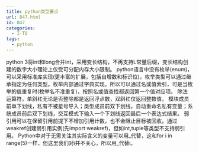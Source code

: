 ```yaml
---
title: python类型要点
url: 847.html
id: 847
categories:
  - I·TQ
tags:
  - python
---
```


python 3将int和long合并int，采用变长结构，不再支持L常量后缀，变长结构创建的数字大小理论上仅受可分配内存大小限制。 python语言中没有枚举(enum)，可以采用标准库实现(更丰富的扩展，包括自增数和标识位)。枚举类型可以通过继承指定为任何类型。枚举内部通过字典实现，所以可以通过名或值索引，可是当枚举的值重复时(枚举名不准重复)，按照名或值查找都返回第一个值对应项。 除法运算符，单斜杠无论是否整除都是返回浮点数，双斜杠仅返回整数值。 模块成员前单下划线，私有不被星号导入；类型成员前双下划线，自动重命名私有变量；系统成员前后双下划线，交互模式下输入一个下划线返回最后一个表达式结果。 弱引用可以在保留引用前提下不增加引用计数，也不会阻止目标被回收。通过weakref创建弱引用实例(先import weakref)，但如int,tuple等类型不支持弱引用。 Python中对于无需关注其实际含义的变量可以用_代替，这和for i in range(5)一样，但这里我们对i并不关心，所以用_代替i。